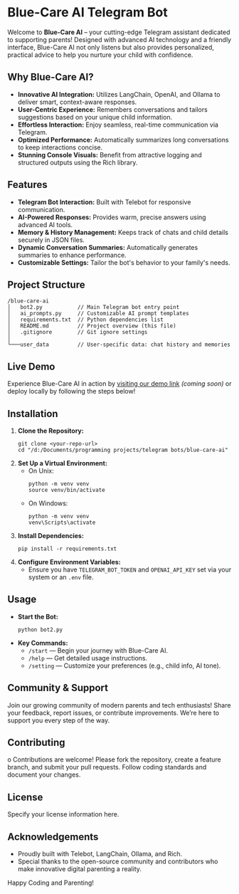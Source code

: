 # Blue-Care AI Telegram Bot

Welcome to **Blue-Care AI** – your cutting-edge Telegram assistant dedicated to supporting parents! Designed with advanced AI technology and a friendly interface, Blue-Care AI not only listens but also provides personalized, practical advice to help you nurture your child with confidence.

## Why Blue-Care AI?
- **Innovative AI Integration:** Utilizes LangChain, OpenAI, and Ollama to deliver smart, context-aware responses.
- **User-Centric Experience:** Remembers conversations and tailors suggestions based on your unique child information.
- **Effortless Interaction:** Enjoy seamless, real-time communication via Telegram.
- **Optimized Performance:** Automatically summarizes long conversations to keep interactions concise.
- **Stunning Console Visuals:** Benefit from attractive logging and structured outputs using the Rich library.

## Features
- **Telegram Bot Interaction:** Built with Telebot for responsive communication.
- **AI-Powered Responses:** Provides warm, precise answers using advanced AI tools.
- **Memory & History Management:** Keeps track of chats and child details securely in JSON files.
- **Dynamic Conversation Summaries:** Automatically generates summaries to enhance performance.
- **Customizable Settings:** Tailor the bot's behavior to your family's needs.

## Project Structure
```
/blue-care-ai
│   bot2.py           // Main Telegram bot entry point
│   ai_prompts.py     // Customizable AI prompt templates
│   requirements.txt  // Python dependencies list
│   README.md         // Project overview (this file)
│   .gitignore        // Git ignore settings
│
└───user_data         // User-specific data: chat history and memories
```

## Live Demo
Experience Blue-Care AI in action by [visiting our demo link](#) *(coming soon)* or deploy locally by following the steps below!

## Installation
1. **Clone the Repository:**
   ```
   git clone <your-repo-url>
   cd "/d:/Documents/programming projects/telegram bots/blue-care-ai"
   ```
2. **Set Up a Virtual Environment:**
   - On Unix:
     ```
     python -m venv venv
     source venv/bin/activate
     ```
   - On Windows:
     ```
     python -m venv venv
     venv\Scripts\activate
     ```
3. **Install Dependencies:**
   ```
   pip install -r requirements.txt
   ```
4. **Configure Environment Variables:**
   - Ensure you have `TELEGRAM_BOT_TOKEN` and `OPENAI_API_KEY` set via your system or an `.env` file.

## Usage
- **Start the Bot:**
  ```
  python bot2.py
  ```
- **Key Commands:**
  - `/start` — Begin your journey with Blue-Care AI.
  - `/help` — Get detailed usage instructions.
  - `/setting` — Customize your preferences (e.g., child info, AI tone).

## Community & Support
Join our growing community of modern parents and tech enthusiasts! Share your feedback, report issues, or contribute improvements. We’re here to support you every step of the way.

## Contributing
o Contributions are welcome! Please fork the repository, create a feature branch, and submit your pull requests. Follow coding standards and document your changes.

## License
Specify your license information here.

## Acknowledgements
- Proudly built with Telebot, LangChain, Ollama, and Rich.
- Special thanks to the open-source community and contributors who make innovative digital parenting a reality.

Happy Coding and Parenting!
